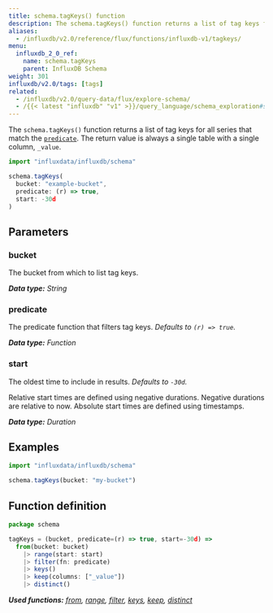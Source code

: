 ```yaml
---
title: schema.tagKeys() function
description: The schema.tagKeys() function returns a list of tag keys for all series that match the predicate.
aliases:
  - /influxdb/v2.0/reference/flux/functions/influxdb-v1/tagkeys/
menu:
  influxdb_2_0_ref:
    name: schema.tagKeys
    parent: InfluxDB Schema
weight: 301
influxdb/v2.0/tags: [tags]
related:
  - /influxdb/v2.0/query-data/flux/explore-schema/
  - /{{< latest "influxdb" "v1" >}}/query_language/schema_exploration#show-tag-keys, SHOW TAG KEYS in InfluxQL
---
```


The `schema.tagKeys()` function returns a list of tag keys for all series that match the [`predicate`](#predicate).
The return value is always a single table with a single column, `_value`.

```js
import "influxdata/influxdb/schema"

schema.tagKeys(
  bucket: "example-bucket",
  predicate: (r) => true,
  start: -30d
)
```

## Parameters

### bucket
The bucket from which to list tag keys.

_**Data type:** String_

### predicate
The predicate function that filters tag keys.
_Defaults to `(r) => true`._

_**Data type:** Function_

### start
The oldest time to include in results.
_Defaults to `-30d`._

Relative start times are defined using negative durations.
Negative durations are relative to now.
Absolute start times are defined using timestamps.

_**Data type:** Duration_

## Examples
```js
import "influxdata/influxdb/schema"

schema.tagKeys(bucket: "my-bucket")
```


## Function definition
```js
package schema

tagKeys = (bucket, predicate=(r) => true, start=-30d) =>
  from(bucket: bucket)
    |> range(start: start)
    |> filter(fn: predicate)
    |> keys()
    |> keep(columns: ["_value"])
    |> distinct()
```

_**Used functions:**
[from](/influxdb/v2.0/reference/flux/stdlib/built-in/inputs/from/),
[range](/influxdb/v2.0/reference/flux/stdlib/built-in/transformations/range/),
[filter](/influxdb/v2.0/reference/flux/stdlib/built-in/transformations/filter/),
[keys](/influxdb/v2.0/reference/flux/stdlib/built-in/transformations/keys/),
[keep](/influxdb/v2.0/reference/flux/stdlib/built-in/transformations/keep/),
[distinct](/influxdb/v2.0/reference/flux/stdlib/built-in/transformations/selectors/distinct/)_
